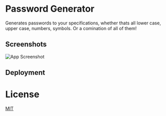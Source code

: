 # Password Generator
Generates passwords to your specifications, whether thats all lower case, upper case, numbers, symbols. Or a comination of all of them!




## Screenshots

![App Screenshot](https://via.placeholder.com/468x300?text=App+Screenshot+Here)


## Deployment


# License

[MIT](https://choosealicense.com/licenses/mit/)

